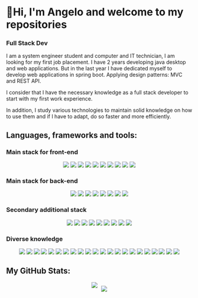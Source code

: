 # 👋Hi, I'm Angelo and welcome to my repositories
### Full Stack Dev

 I am a system engineer student and computer and IT technician, I am looking for my first job placement. I have 2 years developing java desktop and web applications. But in the last year I have dedicated myself to develop web applications in spring boot. Applying design patterns: MVC and REST API. 

 I consider that I have the necessary knowledge as a full stack developer to start with my first work experience.
 
 In addition, I study various technologies to maintain solid knowledge on how to use them and if I have to adapt, do so faster and more efficiently.

## Languages, frameworks and tools:

### Main stack for front-end

<p align="center">
    <img src="https://skillicons.dev/icons?i=html" />
    <img src="https://skillicons.dev/icons?i=css" />
    <img src="https://skillicons.dev/icons?i=js" />
    <img src="https://skillicons.dev/icons?i=typescript" />
    <img src="https://skillicons.dev/icons?i=angular" />
    <img src="https://skillicons.dev/icons?i=tailwind" />
    <img src="https://skillicons.dev/icons?i=bootstrap" />
    <img src="https://skillicons.dev/icons?i=react" />
    <img src="https://skillicons.dev/icons?i=next" />
    <img src="https://skillicons.dev/icons?i=cloudflare" />
</p>

### Main stack for back-end

<p align="center">
    <img src="https://skillicons.dev/icons?i=java" />
    <img src="https://skillicons.dev/icons?i=spring" />
    <img src="https://skillicons.dev/icons?i=express" />
    <img src="https://skillicons.dev/icons?i=postgres" />
    <img src="https://skillicons.dev/icons?i=mysql" />
    <img src="https://skillicons.dev/icons?i=mongodb" />
    <img src="https://skillicons.dev/icons?i=nodejs" />
    <img src="https://skillicons.dev/icons?i=aws" />
</p>

### Secondary additional stack

<p align="center">
    <img src="https://skillicons.dev/icons?i=maven" />
    <img src="https://skillicons.dev/icons?i=dotnet" />
    <img src="https://skillicons.dev/icons?i=cs" />
    <img src="https://skillicons.dev/icons?i=kotlin" />
    <img src="https://skillicons.dev/icons?i=swift" />
    <img src="https://skillicons.dev/icons?i=androidstudio" />
    <img src="https://skillicons.dev/icons?i=gradle" />
    <img src="https://skillicons.dev/icons?i=hibernate" />
    <img src="https://skillicons.dev/icons?i=docker" />
</p>

### Diverse knowledge

<p align="center">
    <img src="https://skillicons.dev/icons?i=idea" />
    <img src="https://skillicons.dev/icons?i=atom" />
    <img src="https://skillicons.dev/icons?i=eclipse" />
    <img src="https://skillicons.dev/icons?i=sublime" />
    <img src="https://skillicons.dev/icons?i=postman" />
    <img src="https://skillicons.dev/icons?i=vscode" />
    <img src="https://skillicons.dev/icons?i=visualstudio" />
    <img src="https://skillicons.dev/icons?i=wordpress" />
    <img src="https://skillicons.dev/icons?i=jest" />
    <img src="https://skillicons.dev/icons?i=jquery" />
    <img src="https://skillicons.dev/icons?i=npm" />
    <img src="https://skillicons.dev/icons?i=vite" />
    <img src="https://skillicons.dev/icons?i=netlify" />
    <img src="https://skillicons.dev/icons?i=vercel" />
    <img src="https://skillicons.dev/icons?i=figma" />
    <img src="https://skillicons.dev/icons?i=github" />
    <img src="https://skillicons.dev/icons?i=git" />
    <img src="https://skillicons.dev/icons?i=bash" />
    <img src="https://skillicons.dev/icons?i=sqlite" />
    <img src="https://skillicons.dev/icons?i=obsidian" />
    <img src="https://skillicons.dev/icons?i=py" />
    <img src="https://skillicons.dev/icons?i=selenium" />
</p>


## My GitHub Stats:
<div style="display: flex; justify-content: center; flex-wrap: wrap; items-align: center;">
    <img src="https://github-readme-stats.vercel.app/api?username=AngelGota&include_all_commits=true&count_private=true&show_icons=true&line_height=20&title_color=2B5BBD&icon_color=1124BB&text_color=A1A1A1&bg_color=0,000000,130F40" style="margin-right: 10px;">
    <img src="https://github-readme-stats.vercel.app/api/top-langs/?username=AngelGota&layout=compact&title_color=2B5BBD&icon_color=1124BB&text_color=A1A1A1&bg_color=0,000000,130F40" style="margin-top: 10px;">
</div>


